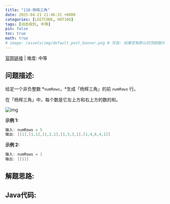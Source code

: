 ```yaml
---
title: "118-杨辉三角"
date: 2025-04-21 21:46:31 +0800
categories: [LEETCODE, HOT100]
tags: [动态规划, 中等]
pin: false
toc: true
math: true
# image: /assets/img/default_post_banner.png # 可选: 如果您有默认的顶部图片，取消注释并修改路径
---
```


[官网链接](https://leetcode.cn/problems/pascals-triangle/) \| 难度: 中等

## 问题描述: 

给定一个非负整数 *`numRows`，*生成「杨辉三角」的前 *`numRows`* 行。

在「杨辉三角」中，每个数是它左上方和右上方的数的和。

![img](../assets/img/posts/p118_0.gif)

**示例 1:**

```java
输入: numRows = 5
输出: [[1],[1,1],[1,2,1],[1,3,3,1],[1,4,6,4,1]]
```

**示例 2:**

```java
输入: numRows = 1
输出: [[1]]
```


## 解题思路: 


## Java代码: 
